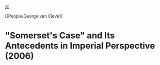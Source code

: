 [🇿](zotero://select/library/items/WR43JZBK)

[[People/George van Cleve]] 
# "Somerset's Case" and Its Antecedents in Imperial Perspective (2006)

